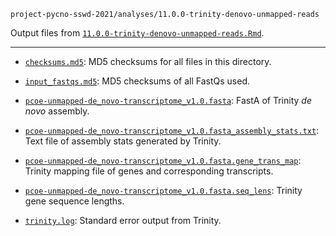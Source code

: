 `project-pycno-sswd-2021/analyses/11.0.0-trinity-denovo-unmapped-reads`

Output files from [`11.0.0-trinity-denovo-unmapped-reads.Rmd`](https://github.com/grace-ac/project-pycno-sswd-2021/tree/main/code/11.0.0-trinity-denovo-unmapped-reads.Rmd).

---

- [`checksums.md5`](checksums.md5/https://github.com/grace-ac/project-pycno-sswd-2021/tree/main/analyses/11.0.0-trinity-denovo-unmapped-reads): MD5 checksums for all files in this directory.

- [`input_fastqs.md5`](input_fastqs.md5/https://github.com/grace-ac/project-pycno-sswd-2021/tree/main/analyses/11.0.0-trinity-denovo-unmapped-reads): MD5 checksums of all FastQs used.

- [`pcoe-unmapped-de_novo-transcriptome_v1.0.fasta`](pcoe-unmapped-de_novo-transcriptome_v1.0.fasta/https://github.com/grace-ac/project-pycno-sswd-2021/tree/main/analyses/11.0.0-trinity-denovo-unmapped-reads): FastA of Trinity _de novo_ assembly.

- [`pcoe-unmapped-de_novo-transcriptome_v1.0.fasta_assembly_stats.txt`](pcoe-unmapped-de_novo-transcriptome_v1.0.fasta_assembly_stats.txt/https://github.com/grace-ac/project-pycno-sswd-2021/tree/main/analyses/11.0.0-trinity-denovo-unmapped-reads): Text file of assembly stats generated by Trinity.

- [`pcoe-unmapped-de_novo-transcriptome_v1.0.fasta.gene_trans_map`](pcoe-unmapped-de_novo-transcriptome_v1.0.fasta.gene_trans_map/https://github.com/grace-ac/project-pycno-sswd-2021/tree/main/analyses/11.0.0-trinity-denovo-unmapped-reads): Trinity mapping file of genes and corresponding transcripts.

- [`pcoe-unmapped-de_novo-transcriptome_v1.0.fasta.seq_lens`](pcoe-unmapped-de_novo-transcriptome_v1.0.fasta.seq_lens/https://github.com/grace-ac/project-pycno-sswd-2021/tree/main/analyses/11.0.0-trinity-denovo-unmapped-reads): Trinity gene sequence lengths.

- [`trinity.log`](trinity.log/https://github.com/grace-ac/project-pycno-sswd-2021/tree/main/analyses/11.0.0-trinity-denovo-unmapped-reads): Standard error output from Trinity.
